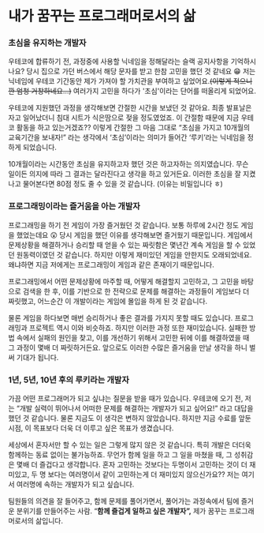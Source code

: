 # 내가 꿈꾸는 프로그래머로서의 삶

### 초심을 유지하는 개발자

우테코에 합류하기 전, 과정중에 사용할 닉네임을 정해달라는 슬랙 공지사항을 기억하시나요? 당시 집으로 가던 버스에서 해당 문자를 받고 한참 고민을 했던 것 같네요 😁 저는 닉네임에 우테코 기간동안 제가 가져야 할 가치관을 부여하고 싶었어요.~~(이렇게 적으니깐 엄청 거창하네요…)~~ 여러가지 고민을 하다가 '초심'이라는 단어를 떠올리게 되었어요.

우테코에 지원했던 과정을 생각해보면 간절한 시간을 보냈던 것 같아요. 최종 발표날은 자고 일어났더니 침대 시트가 식은땀으로 젖을 정도였었죠. 이 간절함 때문에 지금 우테코 활동을 하고 있는거겠죠?? 이렇게 간절한 그 마음 그대로 “초심을 가지고 10개월의 교육기간을 보내자!” 라는 생각에서 ‘초심’이라는 의미가 들어간 ‘루키’라는 닉네임을 정하게 되었습니다.

10개월이라는 시간동안 초심을 유지하고자 했던 것은 하고자하는 의지였습니다. 무슨 일이든 의지에 따라 그 결과는 달라진다고 생각을 하고 있거든요. 이러한 초심을 잘 지켰나고 물어본다면 80점 정도 줄 수 있을 것 같습니다. (이유는 비밀입니다 ㅎ)

### 프로그래밍이라는 즐거움을 아는 개발자

프로그래밍을 하기 전 게임이 가장 즐거웠던 것 같습니다. 보통 하루에 2시간 정도 게임을 했었는데요 😲 당시 게임을 했던 이유를 생각해보면 즐거웠기 때문입니다. 게임에서 문제상황을 해결하거나 승리할 때 얻을 수 있는 짜릿함은 몇년간 계속 게임을 할 수 있었던 원동력이였던 것 같습니다. 하지만 이렇게 재미있던 게임을 안한지도 오래되었네요. 왜냐하면 지금 저에게는 프로그래밍이 게임과 같은 존재이기 때문입니다.

프로그래밍에서 어떤 문제상황에 마주할 때, 어떻게 해결할지 고민하고, 그 고민을 바탕으로 검색을 한 후, 이를 기반으로 한 전략으로 문제를 해결하는 과정들이 게임보다 더 짜릿했고, 어느순간 이 개발이라는 게임에 몰입을 하게 된 것 같습니다.

물론 게임을 하다보면 매번 승리하거나 좋은 결과를 가지지 못할 때도 있습니다. 프로그래밍과 프로젝트 역시 이와 비슷하죠. 하지만 이러한 과정 또한 재미있습니다. 실패한 방법 속에서 실패의 원인을 찾고, 이를 개선하기 위해서 고민한 뒤에 이를 해결하였을 때 그 과정이 몇배 더 짜릿하거든요. 앞으로도 이러한 수많은 즐거움을 만날 생각을 하니 벌써 기대가 됩니다.

### 1년, 5년, 10년 후의 루키라는 개발자

가끔 어떤 프로그래머가 되고 싶냐는 질문을 받을 때가 있습니다. 우테코에 오기 전, 저는 “개발 실력이 뛰어나서 어떠한 문제를 해결하는 개발자가 되고 싶어요!” 라고 대답을 했던 것 같습니다. 물론 지금도 이 생각은 변하지 않았습니다. 하지만 지금 수료를 앞둔 시점, 이 목표보다 더욱 더 이루고 싶은 목표가 생겼습니다.

세상에서 혼자서만 할 수 있는 일은 그렇게 많지 않은 것 같습니다. 특히 개발은 더더욱 함께하는 동료 없이는 불가능하죠. 무언가 함께 일을 하고 그 일을 마쳤을 때, 그 성취감은 몇배 더 즐겁다고 생각합니다. 혼자 고민하는 것보다는 두명이서 고민하는 것이 더 재미있고, 두 명 보다는 여러명이서 같이 고민하는게 더 재미있지 않으신가요?? 저는 여기서 여러명에 속하는 개발자가 되고 싶습니다.

팀원들의 의견을 잘 들어주고, 함께 문제를 풀어가면서, 풀어가는 과정속에서 팀에 즐거운 분위기를 만들어주는 사람. “**함께 즐겁게 일하고 싶은 개발자”,** 제가 꿈꾸는 프로그래머로서의 삶입니다.